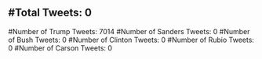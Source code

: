 #Total Tweets: 0 
---
#Number of Trump Tweets: 7014
#Number of Sanders Tweets: 0
#Number of Bush Tweets: 0
#Number of Clinton Tweets: 0
#Number of Rubio Tweets: 0
#Number of Carson Tweets: 0